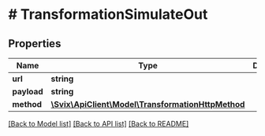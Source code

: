 # # TransformationSimulateOut

## Properties

Name | Type | Description | Notes
------------ | ------------- | ------------- | -------------
**url** | **string** |  |
**payload** | **string** |  |
**method** | [**\Svix\ApiClient\Model\TransformationHttpMethod**](TransformationHttpMethod.md) |  | [optional]

[[Back to Model list]](../../README.md#models) [[Back to API list]](../../README.md#endpoints) [[Back to README]](../../README.md)
